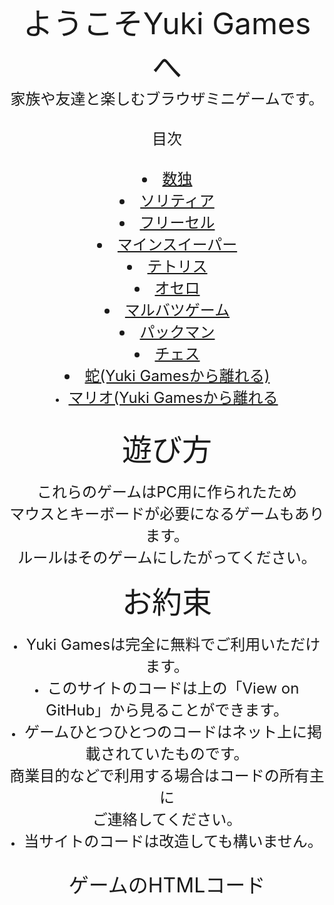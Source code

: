 <head></head><center>
  <font size="7">ようこそYuki Gamesへ</font><font size="5"><br>
家族や友達と楽しむブラウザミニゲームです。<br><br>
  目次<br><br><li><a href="Sudoku">数独</a><br><li><a href="Solitaire">ソリティア</a><br><li><a href="FreeCell">フリーセル</a>
  <br><li><a href="Minesweeper">マインスイーパー</a><br><li><a href="Tetris">テトリス</a><br><li><a href="Othello">オセロ</a><br><li><a href="◯×Game">マルバツゲーム</a><br><li><a href="PacMan">パックマン</a><br><li><a href="Chess">チェス</a><br><li><a href="https://yuki-1018.github.io/Snake-Game/">蛇(Yuki Gamesから離れる)</a><br><li><a href="https://yuki-1018.github.io/mariohtml5/main.html">マリオ(Yuki Gamesから離れる</a><br>
  <br></font>
  <font size="7">遊び方</font><br><br><font size="5">これらのゲームはPC用に作られたため<br>
  マウスとキーボードが必要になるゲームもあります。<br>ルールはそのゲームにしたがってください。</font><br><br><font size="7">お約束</font>
  <br><br><font size="5"><li>Yuki Gamesは完全に無料でご利用いただけます。<br><li>このサイトのコードは上の「View on GitHub」から見ることができます。
  <br><li>ゲームひとつひとつのコードはネット上に掲載されていたものです。<br>商業目的などで利用する場合はコードの所有主に<br>ご連絡してください。<br>
  <li>当サイトのコードは改造しても構いません。<br><br></font><font size="6">ゲームのHTMLコード<br>

